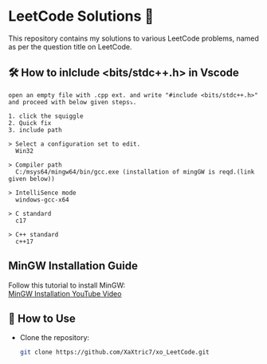 # LeetCode Solutions 🚀

This repository contains my solutions to various LeetCode problems, named as per the question title on LeetCode.

## 🛠️ How to inlclude <bits/stdc++.h> in Vscode

```
open an empty file with .cpp ext. and write "#include <bits/stdc++.h>" and proceed with below given steps⤵️.

1. click the squiggle
2. Quick fix
3. include path

> Select a configuration set to edit.
  Win32

> Compiler path
  C:/msys64/mingw64/bin/gcc.exe (installation of mingGW is reqd.(link given below))

> IntelliSence mode
  windows-gcc-x64

> C standard
  c17

> C++ standard
  c++17
```

## MinGW Installation Guide

Follow this tutorial to install MinGW:  
[MinGW Installation YouTube Video](https://youtu.be/sXW2VLrQ3Bs?si=Aa-7qfdsa36OyNPO)

## 📖 How to Use

- Clone the repository:
  ```sh
  git clone https://github.com/XaXtric7/xo_LeetCode.git
  ```
